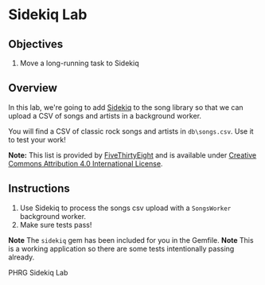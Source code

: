 # Sidekiq Lab

## Objectives

1. Move a long-running task to Sidekiq

## Overview

In this lab, we're going to add [Sidekiq](https://github.com/mperham/sidekiq) to the song library so that we can upload a CSV of songs and artists in a background worker.

You will find a CSV of classic rock songs and artists in `db\songs.csv`. Use it to test your work!

**Note:** This list is provided by [FiveThirtyEight](https://github.com/fivethirtyeight/data/blob/master/classic-rock/classic-rock-song-list.csv) and is available under [Creative Commons Attribution 4.0 International License](http://creativecommons.org/licenses/by/4.0/).

## Instructions

1. Use Sidekiq to process the songs csv upload with a `SongsWorker` background worker.
2. Make sure tests pass!

**Note** The `sidekiq` gem has been included for you in the Gemfile.
**Note** This is a working application so there are some tests intentionally passing already.

<p data-visibility='hidden'>PHRG Sidekiq Lab</p>